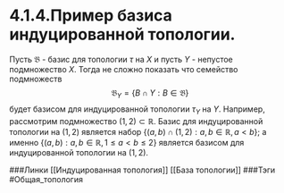 # 4.1.4.Пример базиса индуцированной топологии.
Пусть $\mathfrak{B}$ - базис для топологии $\tau$ на $X$ и пусть $Y$ - непустое подмножество $X$. Тогда не сложно показать что семейство подмножеств 
$$\mathfrak{B}_{Y}=\{B\cap Y:B\in\mathfrak{B}\}$$ будет базисом для индуцированной топологии $\tau_{Y}$ на $Y$.
Например, рассмотрим подмножество $(1,2)\subset \mathbb{R}$. Базис для индуцированной топологии на $(1,2)$ является набор $\{(a,b)\cap(1,2):a,b\in\mathbb{R},a<b\}$; а именно $\{(a,b):a,b\in\mathbb{R},1\leq a<b\leq2\}$ является базисом для индуцированной топологии на $(1,2)$.

###Линки [[Индуцированная топология]] [[База топологии]]
###Тэги 
 #Общая_топология